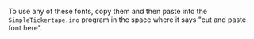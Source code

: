 To use any of these fonts, copy them and then paste into the `SimpleTickertape.ino` program in the space where it says "cut and paste font here".
